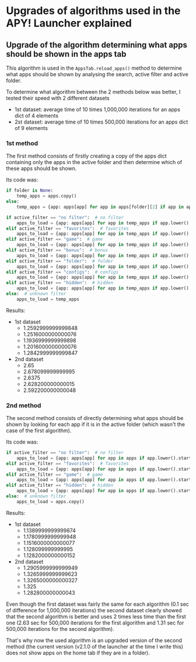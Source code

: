 # Upgrades of algorithms used in the APY! Launcher explained

## Upgrade of the algorithm determining what apps should be shown in the apps tab

This algorithm is used in the `AppsTab.reload_apps()` method to determine what apps should be shown by analysing the search, active filter and active folder.

To determine what algorithm between the 2 methods below was better, I tested their speed with 2 different datasets

- 1st dataset: average time of 10 times 1,000,000 iterations for an apps dict of 4 elements
- 2st dataset: average time of 10 times 500,000 iterations for an apps dict of 9 elements


### 1st method
The first method consists of firstly creating a copy of the apps dict containing only the apps in the active folder and then determine which of these apps should be shown.

Its code was:

````python
if folder is None:
    temp_apps = apps.copy()
else:
    temp_apps = {app: apps[app] for app in apps[folder][2] if app in apps}

if active_filter == "no filter":  # no filter
    apps_to_load = {app: apps[app] for app in temp_apps if app.lower().startswith(search.lower()) and apps[app][1] != "hidden"}
elif active_filter == "favorites":  # favorites
    apps_to_load = {app: apps[app] for app in temp_apps if app.lower().startswith(search.lower()) and apps[app][1] == "favorite" and apps[app][1] != "hidden"}
elif active_filter == "game":  # game
    apps_to_load = {app: apps[app] for app in temp_apps if app.lower().startswith(search.lower()) and apps[app][0] == "game" and apps[app][1] != "hidden"}
elif active_filter == "bonus":  # bonus
    apps_to_load = {app: apps[app] for app in temp_apps if app.lower().startswith(search.lower()) and apps[app][0] == "bonus" and apps[app][1] != "hidden"}
elif active_filter == "folder":  # folder
    apps_to_load = {app: apps[app] for app in temp_apps if app.lower().startswith(search.lower()) and apps[app][0] == "folder" and apps[app][1] != "hidden"}
elif active_filter == "configs":  # configs
    apps_to_load = {app: apps[app] for app in temp_apps if app.lower().startswith(search.lower()) and apps[app][0] == "config" and apps[app][1] != "hidden"}
elif active_filter == "hidden":  # hidden
    apps_to_load = {app: apps[app] for app in temp_apps if app.lower().startswith(search.lower()) and apps[app][1] == "hidden"}
else:  # unknown filter
    apps_to_load = temp_apps
````

Results:
- 1st dataset
  - 1.2592999999999848
  - 1.2516000000000076
  - 1.1936999999999898
  - 1.2016000000000076
  - 1.2842999999999847
- 2nd dataset
  - 2.65
  - 2.678099999999995
  - 2.6375
  - 2.628200000000015
  - 2.592200000000048

### 2nd method
The second method consists of directly determining what apps should be shown by looking for each app if it is in the active folder (which wasn't the case of the first algorithm).

Its code was:

````python
if active_filter == "no filter":  # no filter
    apps_to_load = {app: apps[app] for app in apps if app.lower().startswith(search.lower()) and apps[app][1] != "hidden" and (app in apps[folder][2] if folder is not None else True)}
elif active_filter == "favorites":  # favorites
    apps_to_load = {app: apps[app] for app in apps if app.lower().startswith(search.lower()) and apps[app][1] == "favorite" and apps[app][1] != "hidden" and (app in apps[folder][2] if folder is not None else True)}
elif active_filter == "game":  # game
    apps_to_load = {app: apps[app] for app in apps if app.lower().startswith(search.lower()) and apps[app][0] == active_filter and apps[app][1] != "hidden" and (app in apps[folder][2] if folder is not None else True)}
elif active_filter == "hidden":  # hidden
    apps_to_load = {app: apps[app] for app in apps if app.lower().startswith(search.lower()) and apps[app][1] == "hidden" and (app in apps[folder][2] if folder is not None else True)}
else:  # unknown filter
    apps_to_load = apps.copy()
````

Results:
- 1st dataset
  - 1.1389999999999874
  - 1.1780999999999948
  - 1.1516000000000077
  - 1.128099999999995 
  - 1.1282000000000152
- 2nd dataset
  - 1.2905999999999949
  - 1.3265999999999623
  - 1.3265000000000327
  - 1.325
  - 1.282800000000043


Even though the first dataset was fairly the same for each algorithm (0.1 sec of difference for 1,000,000 iterations) the second dataset clearly showed that the second algorithm is better and uses 2 times less time than the first one (2.63 sec for 500,000 iterations for the first algorithm and 1.31 sec for 500,000 iterations for the second algorithm).

That's why now the used algorithm is an upgraded version of the second method (the current version (v2.1.0 of the launcher at the time I write this) does not show apps on the home tab if they are in a folder).
